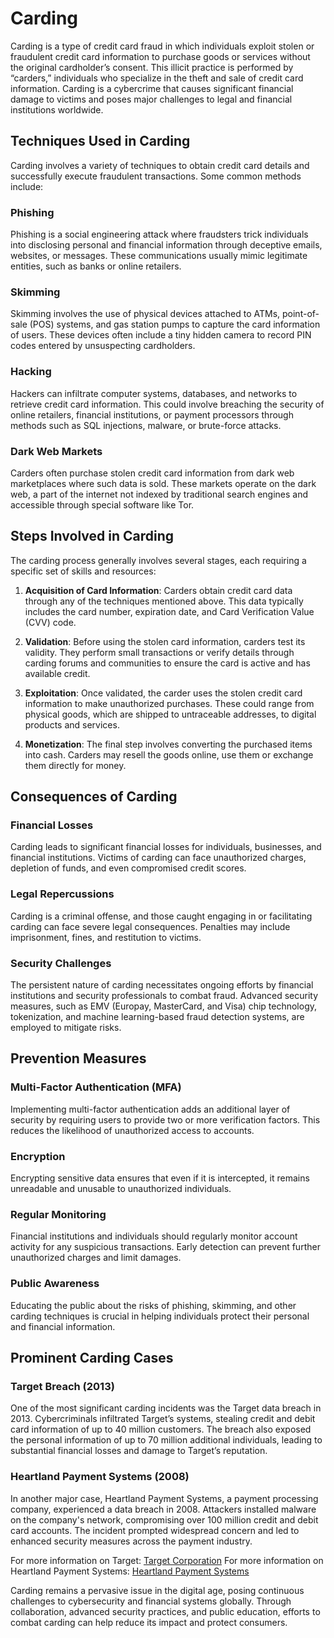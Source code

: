 # Carding

Carding is a type of credit card fraud in which individuals exploit stolen or fraudulent credit card information to purchase goods or services without the original cardholder’s consent. This illicit practice is performed by “carders,” individuals who specialize in the theft and sale of credit card information. Carding is a cybercrime that causes significant financial damage to victims and poses major challenges to legal and financial institutions worldwide.

## Techniques Used in Carding

Carding involves a variety of techniques to obtain credit card details and successfully execute fraudulent transactions. Some common methods include:

### Phishing

Phishing is a social engineering attack where fraudsters trick individuals into disclosing personal and financial information through deceptive emails, websites, or messages. These communications usually mimic legitimate entities, such as banks or online retailers.

### Skimming

Skimming involves the use of physical devices attached to ATMs, point-of-sale (POS) systems, and gas station pumps to capture the card information of users. These devices often include a tiny hidden camera to record PIN codes entered by unsuspecting cardholders.

### Hacking

Hackers can infiltrate computer systems, databases, and networks to retrieve credit card information. This could involve breaching the security of online retailers, financial institutions, or payment processors through methods such as SQL injections, malware, or brute-force attacks.

### Dark Web Markets

Carders often purchase stolen credit card information from dark web marketplaces where such data is sold. These markets operate on the dark web, a part of the internet not indexed by traditional search engines and accessible through special software like Tor.

## Steps Involved in Carding

The carding process generally involves several stages, each requiring a specific set of skills and resources:

1. **Acquisition of Card Information**: Carders obtain credit card data through any of the techniques mentioned above. This data typically includes the card number, expiration date, and Card Verification Value (CVV) code.

2. **Validation**: Before using the stolen card information, carders test its validity. They perform small transactions or verify details through carding forums and communities to ensure the card is active and has available credit.

3. **Exploitation**: Once validated, the carder uses the stolen credit card information to make unauthorized purchases. These could range from physical goods, which are shipped to untraceable addresses, to digital products and services.

4. **Monetization**: The final step involves converting the purchased items into cash. Carders may resell the goods online, use them or exchange them directly for money.

## Consequences of Carding

### Financial Losses

Carding leads to significant financial losses for individuals, businesses, and financial institutions. Victims of carding can face unauthorized charges, depletion of funds, and even compromised credit scores.

### Legal Repercussions

Carding is a criminal offense, and those caught engaging in or facilitating carding can face severe legal consequences. Penalties may include imprisonment, fines, and restitution to victims.

### Security Challenges

The persistent nature of carding necessitates ongoing efforts by financial institutions and security professionals to combat fraud. Advanced security measures, such as EMV (Europay, MasterCard, and Visa) chip technology, tokenization, and machine learning-based fraud detection systems, are employed to mitigate risks.

## Prevention Measures

### Multi-Factor Authentication (MFA)

Implementing multi-factor authentication adds an additional layer of security by requiring users to provide two or more verification factors. This reduces the likelihood of unauthorized access to accounts.

### Encryption

Encrypting sensitive data ensures that even if it is intercepted, it remains unreadable and unusable to unauthorized individuals.

### Regular Monitoring

Financial institutions and individuals should regularly monitor account activity for any suspicious transactions. Early detection can prevent further unauthorized charges and limit damages.

### Public Awareness

Educating the public about the risks of phishing, skimming, and other carding techniques is crucial in helping individuals protect their personal and financial information.

## Prominent Carding Cases

### Target Breach (2013)

One of the most significant carding incidents was the Target data breach in 2013. Cybercriminals infiltrated Target’s systems, stealing credit and debit card information of up to 40 million customers. The breach also exposed the personal information of up to 70 million additional individuals, leading to substantial financial losses and damage to Target’s reputation.

### Heartland Payment Systems (2008)

In another major case, Heartland Payment Systems, a payment processing company, experienced a data breach in 2008. Attackers installed malware on the company's network, compromising over 100 million credit and debit card accounts. The incident prompted widespread concern and led to enhanced security measures across the payment industry.

For more information on Target: [Target Corporation](https://corporate.target.com/)
For more information on Heartland Payment Systems: [Heartland Payment Systems](https://www.heartlandpaymentsystems.com/)

Carding remains a pervasive issue in the digital age, posing continuous challenges to cybersecurity and financial systems globally. Through collaboration, advanced security practices, and public education, efforts to combat carding can help reduce its impact and protect consumers.
